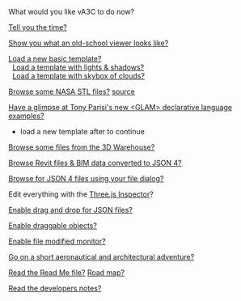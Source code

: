 
What would you like vA3C to do now?

[Tell you the time?]( #demo-tell-you-the-time.js "listen carefully..." )

[Show you what an old-school viewer looks like?]( #load-file-html.js#../../va3c-viewer-html5/r8dev/va3c-viewer-r8dev.html#autocrapdoodle "Hacker is faster, cheaper, smarter" )

[Load a new basic template?]( #load-file-html.js#../templates/template-basic.html "You can add files to this space..." )  
  &nbsp;  [Load a template with lights & shadows?]( #load-file-html.js#../templates/template-lights-shadows.html )  
  &nbsp;  [Load a template with skybox of clouds?]( #load-file-html.js#../templates/template-skybox.html )

[Browse some NASA STL files?]( #browse-nasa-stl-models.js ) [source]( http://github.com/va3c/viewer/va3c-hacker/r1/view-nasa-stl-models.js )

[Have a glimpse at Tony Parisi's new &lt;GLAM> declarative language examples?]( #view-glam-models.js "make your style sheets 3D smarter" )  
- load a new template after to continue

[Browse some files from the 3D Warehouse?]( #browse-3dwarehouse-json-files.js "Collada files converted to JSON 3" )

[Browse Revit files & BIM data converted to JSON 4?]( #browse-revit-json4-files.js "Thanks Jeremy!" )

[Browse for JSON 4 files using your file dialog?]( #browse-using-file-dialog-json4.js "" )

Edit everything with the <a href="javascript:(function(){var script=document.createElement('script');script.type='text/javascript';script.src='https://rawgit.com/zz85/zz85-bookmarklets/master/js/ThreeInspector.js';document.body.appendChild(script);})()" title="Why invent your own when you can stand on the shoulders of giants?" >Three.js Inspector</a>?

[Enable drag and drop for JSON files?]( #drag-and-drop-json-files.js )

[Enable draggable objects?]( #draggable-objects.js )

[Enable file modified monitor?]( #enable-file-modified-monitor.js "Thanks to Ben Howe" )

[Go on a short aeronautical and architectural adventure?]( #demo-aeronautical-architectural.js "Makes heavy use of resources." ) 

[Read the Read Me file?]( #readme.js "You can view Hacker inside the Readme inside Hacker" ) [Road map?]( #road-map.js )

[Read the developers notes?]( #read-dev-notes.js "Developer? ROFL!") 